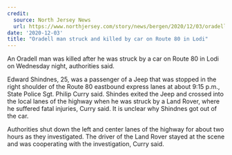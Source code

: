 ```yaml
---
credit:
  source: North Jersey News
  url: https://www.northjersey.com/story/news/bergen/2020/12/03/oradell-nj-man-killed-after-being-struck-car-route-80-lodi-nj/3808288001/
date: '2020-12-03'
title: "Oradell man struck and killed by car on Route 80 in Lodi"
---
```

An Oradell man was killed after he was struck by a car on Route 80 in Lodi on Wednesday night, authorities said. 

Edward Shindnes, 25, was a passenger of a Jeep that was stopped in the right shoulder of the Route 80 eastbound express lanes at about 9:15 p.m., State Police Sgt. Philip Curry said. Shindes exited the Jeep and crossed into the local lanes of the highway when he was struck by a Land Rover, where he suffered fatal injuries, Curry said. It is unclear why Shindnes got out of the car. 

Authorities shut down the left and center lanes of the highway for about two hours as they investigated. The driver of the Land Rover stayed at the scene and was cooperating with the investigation, Curry said. 
